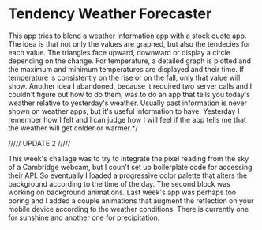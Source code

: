 # Tendency Weather Forecaster

This app tries to blend a weather information app with a stock quote app.
The idea is that not only the values are graphed, but also the tendecies for 
each value. The triangles face upward, downward or display a circle depending
on the change. For temperature, a detailed graph is plotted and the maximum 
and minimum temperatures are displayed and their time. If temperature is 
consistently on the rise or on the fall, only that value will show.
Another idea I abandoned, because it required two server calls and I couldn't 
figure out how to do them, was to do an app that tells you today's weather
relative to yesterday's weather. Usually past information is never shown on 
weather apps, but it's useful information to have. Yesterday I remember how I
felt and I can judge how I will feel if the app tells me that the weather will
get colder or warmer.*/

///// UPDATE 2 /////

This week's challage was to try to integrate the pixel reading from the sky
of a Cambridge webcam, but I coun't set up boilerplate code for accessing their
API. So eventually I loaded a progressive color palette that alters the background
according to the time of the day.
The second block was working on background animations. Last week's app was
perhaps too boring and I added a couple animations that augment the reflection
on your mobile device according to the weather conditions. There is currently one
for sunshine and another one for precipitation.